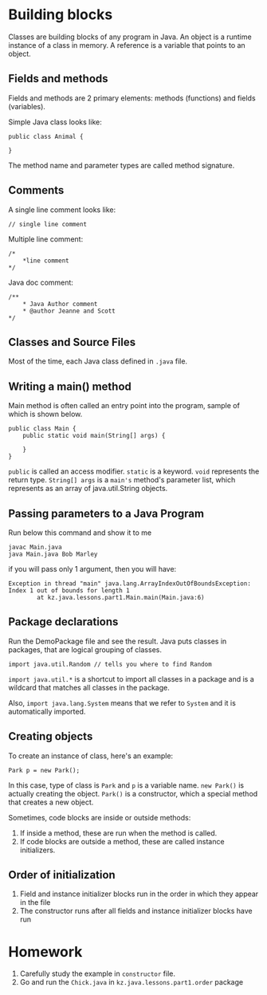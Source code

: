 # Building blocks

Classes are building blocks of any program in Java.
An object is a runtime instance of a class in memory.
A reference is a variable that points to an object.

## Fields and methods
Fields and methods are 2 primary elements: methods (functions) and fields (variables).

Simple Java class looks like:
```
public class Animal {

}
```

The method name and parameter types are called method signature.

## Comments
A single line comment looks like:

`// single line comment`

Multiple line comment:
```
/*
    *line comment
*/

```

Java doc comment:
```
/**
    * Java Author comment
    * @author Jeanne and Scott
*/
```
## Classes and Source Files
Most of the time, each Java class defined in `.java` file.

## Writing a main() method
Main method is often called an entry point into the program, sample of which is shown below.
```
public class Main {
    public static void main(String[] args) {
        
    }
}
```

`public` is called an access modifier.
`static` is a keyword.
`void` represents the return type.
`String[] args` is a `main's` method's parameter list, which represents as an array of java.util.String objects.

## Passing parameters to a Java Program 
Run below this command and show it to me
```
javac Main.java
java Main.java Bob Marley
```
if you will pass only 1 argument, then you will have:
```
Exception in thread "main" java.lang.ArrayIndexOutOfBoundsException: Index 1 out of bounds for length 1
        at kz.java.lessons.part1.Main.main(Main.java:6)
```

## Package declarations

Run the DemoPackage file and see the result. Java puts classes in packages, that are logical grouping of classes.

`import java.util.Random // tells you where to find Random`

`import java.util.*` is a shortcut to import all classes in a package and is a wildcard that matches all classes in the package.

Also, `import java.lang.System` means that we refer to `System` and it is automatically imported.

## Creating objects
To create an instance of class, here's an example:

```
Park p = new Park();
```
In this case, type of class is `Park` and `p` is a variable name.
`new Park()` is actually creating the object.
`Park()` is a constructor, which a special method that creates a new object.

Sometimes, code blocks are inside or outside methods:
1. If inside a method, these are run when the method is called.
2. If code blocks are outside a method, these are called instance initializers.

## Order of initialization
1. Field and instance initializer blocks run in the order in which they appear in the file
2. The constructor runs after all fields and instance initializer blocks have run

# Homework
1. Carefully study the example in `constructor` file.
2. Go and run the `Chick.java` in `kz.java.lessons.part1.order` package

